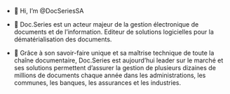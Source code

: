 - 👋 Hi, I’m @DocSeriesSA
  
- 👀 Doc.Series est un acteur majeur de la gestion électronique de documents et de l’information. Editeur de solutions logicielles pour la dématérialisation des documents.

- 🌱 Grâce à son savoir-faire unique et sa maîtrise technique de toute la chaîne documentaire, Doc.Series est aujourd’hui leader sur le marché et ses solutions permettent d’assurer la gestion de plusieurs dizaines de millions de documents chaque année dans les administrations, les communes, les banques, les assurances et les industries.


<!---
DocSeriesSA/DocSeriesSA is a ✨ special ✨ repository because its `README.md` (this file) appears on your GitHub profile.
You can click the Preview link to take a look at your changes.
--->
